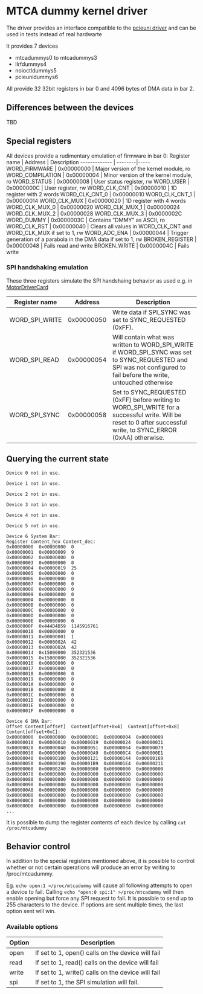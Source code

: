 # MTCA dummy kernel driver

The driver provides an interface compatible to the [pcieuni driver](https://github.com/ChimeraTK/pcieuni-driver) and can be used in tests instead of real hardwarte

It provides 7 devices
* mtcadummys0 to mtcadummys3
* llrfdummys4
* noioctldummys5
* pcieunidummys6

All provide 32 32bit registers in bar 0 and 4096 bytes of DMA data in bar 2. 

## Differences between the devices

TBD


## Special registers

All devices provide a rudimentary emulation of firmware in bar 0:
Register name | Address | Description
------------- | --------|-----
WORD_FIRMWARE |  0x00000000 | Major version of the kernel module, ro
WORD_COMPILATION | 0x00000004 | Minor version of the kernel module, ro
WORD_STATUS | 0x00000008 | User status register, rw
WORD_USER | 0x0000000C | User register, rw
WORD_CLK_CNT | 0x00000010 | 1D register with 2 words 
WORD_CLK_CNT_0 | 0x00000010
WORD_CLK_CNT_1 | 0x00000014
WORD_CLK_MUX | 0x00000020 | 1D register with 4 words
WORD_CLK_MUX_0 | 0x00000020
WORD_CLK_MUX_1 | 0x00000024
WORD_CLK_MUX_2 | 0x00000028
WORD_CLK_MUX_3 | 0x0000002C
WORD_DUMMY | 0x0000003C | Contains "DMMY" as ASCII, ro
WORD_CLK_RST | 0x00000040 | Clears all values in WORD_CLK_CNT and WORD_CLK_MUX if set to 1, rw
WORD_ADC_ENA | 0x00000044 | Trigger generation of a parabola in the DMA data  if set to 1, rw
BROKEN_REGISTER | 0x00000048 | Fails read and write
BROKEN_WRITE | 0x0000004C | Fails write

### SPI handshaking emulation
These three registers simulate the SPI handshaing behavior as used e.g. in [MotorDriverCard](https://github.com/ChimeraTK/MotorDriverCard)

Register name | Address | Description
------------- | --------|-----
WORD_SPI_WRITE | 0x00000050 | Write data if SPI_SYNC was set to SYNC_REQUESTED (0xFF). 
WORD_SPI_READ | 0x00000054 | Will contain what was written to WORD_SPI_WRITE if WORD_SPI_SYNC was set to SYNC_REQUESTED and SPI was not configured to fail before the write, untouched otherwise
WORD_SPI_SYNC | 0x00000058 | Set to SYNC_REQUESTED (0xFF) before writing to WORD_SPI_WRITE for a successful write. Will be reset to 0 after successful write, to SYNC_ERROR (0xAA) otherwise.

## Querying the current state
```
Device 0 not in use.

Device 1 not in use.

Device 2 not in use.

Device 3 not in use.

Device 4 not in use.

Device 5 not in use.

Device 6 System Bar:
Register Content_hex Content_dec:
0x00000000	0x00000000	0
0x00000001	0x00000009	9
0x00000002	0x00000000	0
0x00000003	0x00000000	0
0x00000004	0x00000019	25
0x00000005	0x00000000	0
0x00000006	0x00000000	0
0x00000007	0x00000000	0
0x00000008	0x00000000	0
0x00000009	0x00000000	0
0x0000000A	0x00000000	0
0x0000000B	0x00000000	0
0x0000000C	0x00000000	0
0x0000000D	0x00000000	0
0x0000000E	0x00000000	0
0x0000000F	0x444D4D59	1145916761
0x00000010	0x00000000	0
0x00000011	0x00000001	1
0x00000012	0x0000002A	42
0x00000013	0x0000002A	42
0x00000014	0x15000000	352321536
0x00000015	0x15000000	352321536
0x00000016	0x00000000	0
0x00000017	0x00000000	0
0x00000018	0x00000000	0
0x00000019	0x00000000	0
0x0000001A	0x00000000	0
0x0000001B	0x00000000	0
0x0000001C	0x00000000	0
0x0000001D	0x00000000	0
0x0000001E	0x00000000	0
0x0000001F	0x00000000	0

Device 6 DMA Bar:
Offset Content[offset]  Content[offset+0x4]  Content[offset+0x8] Content[offset+0xC]:
0x00000000	0x00000000	0x00000001	0x00000004	0x00000009
0x00000010	0x00000010	0x00000019	0x00000024	0x00000031
0x00000020	0x00000040	0x00000051	0x00000064	0x00000079
0x00000030	0x00000090	0x000000A9	0x000000C4	0x000000E1
0x00000040	0x00000100	0x00000121	0x00000144	0x00000169
0x00000050	0x00000190	0x000001B9	0x000001E4	0x00000211
0x00000060	0x00000240	0x00000000	0x00000000	0x00000000
0x00000070	0x00000000	0x00000000	0x00000000	0x00000000
0x00000080	0x00000000	0x00000000	0x00000000	0x00000000
0x00000090	0x00000000	0x00000000	0x00000000	0x00000000
0x000000A0	0x00000000	0x00000000	0x00000000	0x00000000
0x000000B0	0x00000000	0x00000000	0x00000000	0x00000000
0x000000C0	0x00000000	0x00000000	0x00000000	0x00000000
0x000000D0	0x00000000	0x00000000	0x00000000	0x00000000
...
```
It is possible to dump the register contents of each device by calling `cat /proc/mtcadummy`

## Behavior control

In addition to the special registers mentioned above, it is possible to control whether or not certain operations will produce an error by writing to /proc/mtcadummy.

Eg. `echo open:1 >/proc/mtcadummy` will cause all following attempts to open a device to fail. Calling `echo "open:0 spi:1" >/proc/mtcadummy` will then enable opening but force any SPI request to fail.
It is possible to send up to 255 characters to the device. If options are sent multiple times, the last option sent will win.

### Available options

Option | Description
-------|------------
open   | If set to 1, open() calls on the device will fail
read   | If set to 1, read() calls on the device will fail
write  | If set to 1, write() calls on the device will fail
spi    | If set to 1, the SPI simulation will fail.
